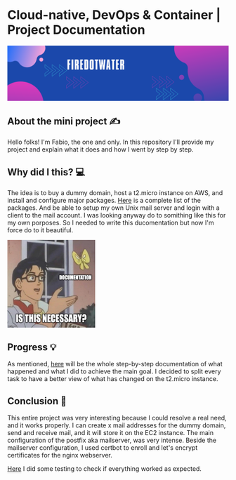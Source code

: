 # Cloud-native, DevOps & Container | Project Documentation

<img src='img/banner.png' alt="banner"></img>

## About the mini project :writing_hand:

Hello folks! I'm Fabio, the one and only. In this repository I'll provide my project and explain what it does and how I went by step by step.

## Why did I this? :computer:

The idea is to buy a dummy domain, host a t2.micro instance on AWS, and install and configure major packages. [Here](packages.md) is a complete list of the packages. And be able to setup my own Unix mail server and login with a client to the mail account. I was looking anyway do to somithing like this for my own porposes. So I needed to write this ducomentation but now I'm force do to it beautiful.

<img src='img/meme.jpg' alt="meme" width="200" height="200"></img>

## Progress :bulb:

As mentioned, [here](docs/doc.md) will be the whole step-by-step documentation of what happened and what I did to achieve the main goal. I decided to split every task to have a better view of what has changed on the t2.micro instance.


## Conclusion :low_brightness:

This entire project was very interesting because I could resolve a real need, and it works properly. I can create x mail addresses for the dummy domain, send and receive mail, and it will store it on the EC2 instance. The main configuration of the postfix aka mailserver, was very intense. Beside the mailserver configuration, I used certbot to enroll and let's encrypt certificates for the nginx webserver. 

[Here](testing/testing.md) I did some testing to check if everything worked as expected.
